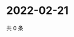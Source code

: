 # 2022-02-21

共 0 条

<!-- BEGIN WEIBO -->
<!-- 最后更新时间 Mon Feb 21 2022 02:10:44 GMT+0800 (China Standard Time) -->

<!-- END WEIBO -->
